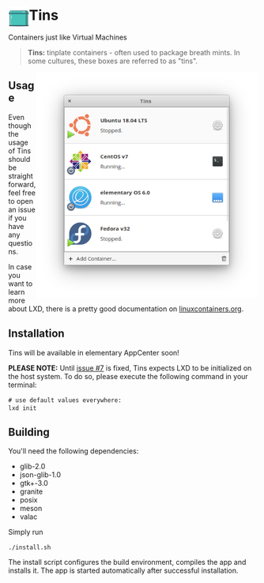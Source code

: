 # <img src="data/icons/128/com.github.marbetschar.tins.svg?raw=true" width="42" height="42" align="left" /> Tins

Containers just like Virtual Machines

> **Tins:** tinplate containers - often used to package breath mints.
> In some cultures, these boxes are referred to as "tins".

<img src="data/screenshots/App.png?raw=true" width="448" align="right" />

## Usage

Even though the usage of Tins should be straight forward, feel free to open an issue if you have any questions.

In case you want to learn more about LXD, there is a pretty good documentation on [linuxcontainers.org](https://linuxcontainers.org/lxd).

## Installation

Tins will be available in elementary AppCenter soon!

**PLEASE NOTE:** Until [issue #7](https://github.com/marbetschar/tins/issues/7) is fixed, Tins expects LXD to be initialized on the host system.
To do so, please execute the following command in your terminal:

```
# use default values everywhere:
lxd init
```

## Building

You'll need the following dependencies:
* glib-2.0
* json-glib-1.0
* gtk+-3.0
* granite
* posix
* meson
* valac

Simply run

```
./install.sh
```

The install script configures the build environment, compiles the app and installs it.
The app is started automatically after successful installation.

